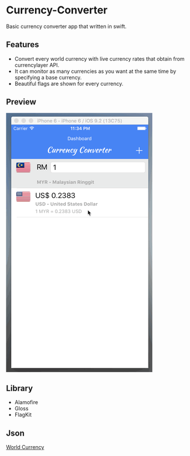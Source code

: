 # Currency-Converter
Basic currency converter app that written in swift.

## Features

* Convert every world currency with live currency rates that obtain from currencylayer API. 
* It can monitor as many currencies as you want at the same time by specifying a base currency. 
* Beautiful flags are shown for every currency.

## Preview
![Currency Converter Demo](images/2016-02-28-Currency-Converter.gif)

## Library

* Alamofire
* Gloss
* FlagKit

## Json
[World Currency](https://github.com/DavidODW/world-currencies)